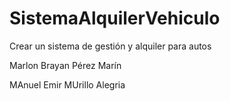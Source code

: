# SistemaAlquilerVehiculo
Crear un sistema de gestión y alquiler para autos


Marlon Brayan Pérez Marín

MAnuel Emir MUrillo Alegria
